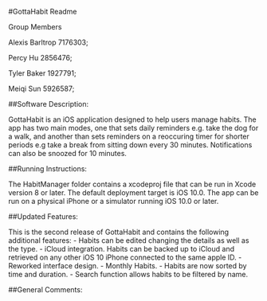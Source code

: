 #GottaHabit Readme

Group Members
 
Alexis Barltrop     7176303;

Percy Hu            2856476;

Tyler Baker         1927791;

Meiqi Sun           5926587;
    
##Software Description:

GottaHabit is an iOS application designed to help users manage habits. The app has two main modes, one that sets daily reminders e.g. 
take the dog for a walk, and another than sets reminders on a reoccuring timer for shorter periods e.g take a break from sitting down
every 30 minutes. Notifications can also be snoozed for 10 minutes. 

##Running Instructions:

The HabitManager folder contains a xcodeproj file that can be run in Xcode version 8 or later. The default deployment target is iOS 10.0.
The app can be run on a physical iPhone or a simulator running iOS 10.0 or later.

##Updated Features:

This is the second release of GottaHabit and contains the following additional features:
     - Habits can be edited changing the details as well as the type.
     - iCloud integration. Habits can be backed up to iCloud and retrieved on any other iOS 10 iPhone connected to the same apple ID.
     - Reworked interface design.
     - Monthly Habits.
     - Habits are now sorted by time and duration.
     - Search function allows habits to be filtered by name.

##General Comments:


